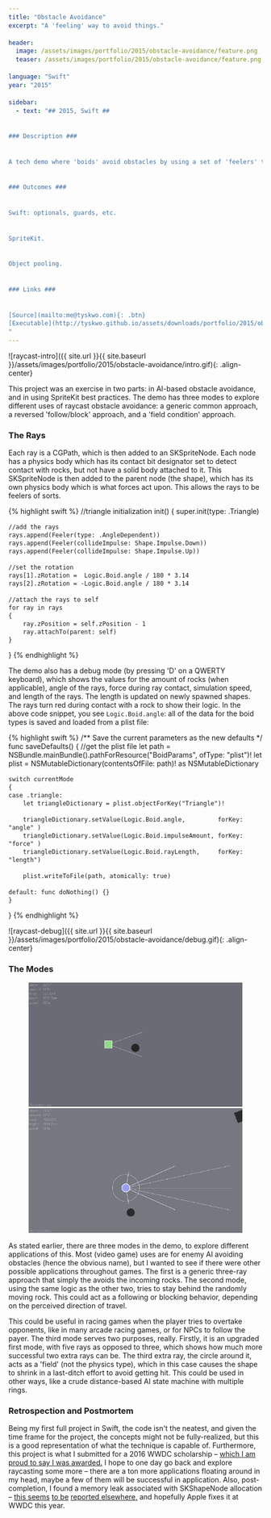 ```yaml
---
title: "Obstacle Avoidance"
excerpt: "A 'feeling' way to avoid things."

header:
  image: /assets/images/portfolio/2015/obstacle-avoidance/feature.png
  teaser: /assets/images/portfolio/2015/obstacle-avoidance/feature.png

language: "Swift"
year: "2015"

sidebar:
  - text: "## 2015, Swift ##


### Description ###


A tech demo where 'boids' avoid obstacles by using a set of 'feelers' to see their immediate surroundings.


### Outcomes ###


Swift: optionals, guards, etc.


SpriteKit.


Object pooling.


### Links ###


[Source](mailto:me@tyskwo.com){: .btn}
[Executable](http://tyskwo.github.io/assets/downloads/portfolio/2015/obstacle-avoidance/ObstacleAvoidance.app){: .btn}
"
---
```


![raycast-intro]({{ site.url }}{{ site.baseurl }}/assets/images/portfolio/2015/obstacle-avoidance/intro.gif){: .align-center}


This project was an exercise in two parts: in AI-based obstacle avoidance, and in using SpriteKit best practices. The demo has three modes to explore different uses of raycast obstacle avoidance: a generic common approach, a reversed 'follow/block' approach, and a 'field condition' approach.

### The Rays ###

Each ray is a CGPath, which is then added to an SKSpriteNode. Each node has a physics body which has its contact bit designator set to detect contact with rocks, but not have a solid body attached to it. This SKSpriteNode is then added to the parent node (the shape), which has its own physics body which is what forces act upon. This allows the rays to be feelers of sorts.

{% highlight swift %}
//triangle initialization
init()
{
    super.init(type: .Triangle)

    //add the rays
    rays.append(Feeler(type: .AngleDependent))
    rays.append(Feeler(collideImpulse: Shape.Impulse.Down))
    rays.append(Feeler(collideImpulse: Shape.Impulse.Up))

    //set the rotation
    rays[1].zRotation =  Logic.Boid.angle / 180 * 3.14
    rays[2].zRotation = -Logic.Boid.angle / 180 * 3.14

    //attach the rays to self
    for ray in rays
    {
        ray.zPosition = self.zPosition - 1
        ray.attachTo(parent: self)
    }
}
{% endhighlight %}

The demo also has a debug mode (by pressing 'D' on a QWERTY keyboard), which shows the values for the amount of rocks (when applicable), angle of the rays, force during ray contact, simulation speed, and length of the rays. The length is updated on newly spawned shapes. The rays turn red during contact with a rock to show their logic. In the above code snippet, you see `Logic.Boid.angle`: all of the data for the boid types is saved and loaded from a plist file:

{% highlight swift %}
/** Save the current parameters as the new defaults */
func saveDefaults()
{
    //get the plist file
    let path = NSBundle.mainBundle().pathForResource("BoidParams", ofType: "plist")!
    let plist = NSMutableDictionary(contentsOfFile: path)! as NSMutableDictionary

    switch currentMode
    {
    case .triangle:
        let triangleDictionary = plist.objectForKey("Triangle")!

        triangleDictionary.setValue(Logic.Boid.angle,         forKey: "angle" )
        triangleDictionary.setValue(Logic.Boid.impulseAmount, forKey: "force" )
        triangleDictionary.setValue(Logic.Boid.rayLength,     forKey: "length")

        plist.writeToFile(path, atomically: true)

    default: func doNothing() {}
    }
}
{% endhighlight %}

![raycast-debug]({{ site.url }}{{ site.baseurl }}/assets/images/portfolio/2015/obstacle-avoidance/debug.gif){: .align-center}


### The Modes ###

<figure class="half">
    <img src="/assets/images/portfolio/2015/obstacle-avoidance/mode2.gif">
    <img src="/assets/images/portfolio/2015/obstacle-avoidance/mode3.gif">
</figure>
As stated earlier, there are three modes in the demo, to explore different applications of this. Most (video game) uses are for enemy AI avoiding obstacles (hence the obvious name), but I wanted to see if there were other possible applications throughout games. The first is a generic three-ray approach that simply the avoids the incoming rocks. The second mode, using the same logic as the other two, tries to stay behind the randomly moving rock. This could act as a following or blocking behavior, depending on the perceived direction of travel.

This could be useful in racing games when the player tries to overtake opponents, like in many arcade racing games, or for NPCs to follow the payer. The third mode serves two purposes, really. Firstly, it is an upgraded first mode, with five rays as opposed to three, which shows how much more successful two extra rays can be. The third extra ray, the circle around it, acts as a 'field' (not the physics type), which in this case causes the shape to shrink in a last-ditch effort to avoid getting hit. This could be used in other ways, like a crude distance-based AI state machine with multiple rings.

### Retrospection and Postmortem ###

Being my first full project in Swift, the code isn't the neatest, and given the time frame for the project, the concepts might not be fully-realized, but this is a good representation of what the technique is capable of. Furthermore, this project is what I submitted for a 2016 WWDC scholarship – <a href="https://twitter.com/tyskwo/status/729832151320035328">which I am proud to say I was awarded.</a> I hope to one day go back and explore raycasting some more – there are a ton more applications floating around in my head, maybe a few of them will be successful in application. Also, post-completion, I found a memory leak associated with SKShapeNode allocation – <a href="http://stackoverflow.com/questions/27883162/does-skshapenode-still-leak-memory">this seems</a> <a href="http://stackoverflow.com/questions/18889297/skshapenode-has-unbounded-memory-growth">to be</a> <a href="http://sartak.org/2014/03/skshapenode-you-are-dead-to-me.html">reported elsewhere,</a> and hopefully Apple fixes it at WWDC this year.
